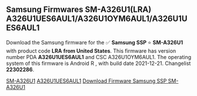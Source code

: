 <h2>Samsung Firmwares SM-A326U1(LRA) A326U1UES6AUL1/A326U1OYM6AUL1/A326U1UES6AUL1</h2>
Download the Samsung firmware for the ✅ <strong>Samsung SSP </strong> ⭐ <strong>SM-A326U1</strong> with product code <strong>LRA</strong> <strong> from United States</strong>. This firmware has version number PDA <strong>A326U1UES6AUL1</strong> and CSC A326U1OYM6AUL1. The operating system of this firmware is Android R , with build date 2021-12-21. Changelist <strong>22302286</strong>.

[SM-A326U1](https://samfirm.shop/samsung/model/SM-A326U1)
[A326U1UES6AUL1](https://samfirm.shop/samsung/pda/A326U1UES6AUL1)
[Download Firmware Samsung SSP SM-A326U1](https://samfirm.shop/samsung/firmware/483798)
